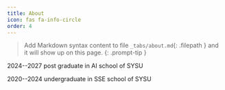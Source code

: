 ```yaml
---
title: About
icon: fas fa-info-circle
order: 4
---
```

> Add Markdown syntax content to file `_tabs/about.md`{: .filepath } and it will show up on this page.
> {: .prompt-tip }

2024--2027   post graduate  in AI school of SYSU

2020--2024   undergraduate in SSE school of SYSU
